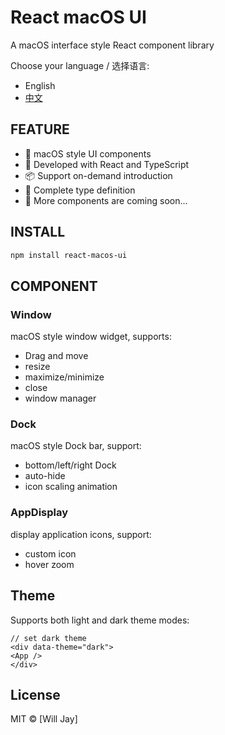 # React macOS UI

A macOS interface style React component library

Choose your language / 选择语言:
- English
- [中文](README.zh.md)

## FEATURE

- 🎨 macOS style UI components
- 🚀 Developed with React and TypeScript
- 📦 Support on-demand introduction
- 🎯 Complete type definition
- 💪 More components are coming soon...

## INSTALL

```bash
npm install react-macos-ui
```
## COMPONENT

### Window

macOS style window widget, supports:
- Drag and move
- resize
- maximize/minimize
- close
- window manager

### Dock

macOS style Dock bar, support:
- bottom/left/right Dock
- auto-hide
- icon scaling animation

### AppDisplay

display application icons, support:
- custom icon
- hover zoom

## Theme

Supports both light and dark theme modes:
```tsx
// set dark theme
<div data-theme="dark">
<App />
</div>
```

## License

MIT © [Will Jay]

